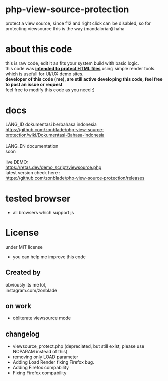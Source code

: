 # php-view-source-protection
protect a view source, since f12 and right click can be disabled, so for protecting viewsource this is the way (mandalorian) haha

# about this code
this is raw code, edit it as fits your system build with basic logic.<br>
this code was <b><u>intended to protect HTML files</u></b> using simple render tools.
which is usefull for UI/UX demo sites.<br>
<b> developer of this code (me), are still active developing this code, feel free to post an issue or request</b><br>
feel free to modify this code as you need :)


# docs
LANG_ID dokumentasi berbahasa indonesia<br>
https://github.com/zonblade/php-view-source-protection/wiki/Dokumentasi-Bahasa-Indonesia
<br><br>
LANG_EN documentation<br>
soon
<br><br>
live DEMO:<br>
https://retas.dev/demo_script/viewsource.php<br>
latest version check here :<br>
https://github.com/zonblade/php-view-source-protection/releases<br>

# tested browser
+ all browsers which support js

# License
under MIT license
+ you can help me improve this code

## Created by 
obviously its me lol,<br>
instagram.com/zonblade

## on work
+ obliterate viewsource mode

## changelog
+ viewsource_protect.php (depreciated, but still exist, please use NOPARAM instead of this)
+ removing only LOAD parameter
+ Adding Load Render fixing Firefox bug.
+ Adding Firefox compability
+ Fixing Firefox compability
